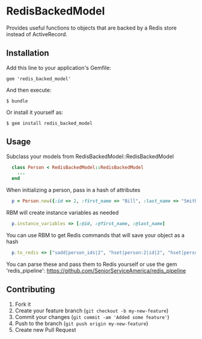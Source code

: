 # RedisBackedModel

Provides useful functions to objects that are backed by a Redis store instead of ActiveRecord.

## Installation

Add this line to your application's Gemfile:

    gem 'redis_backed_model'

And then execute:

    $ bundle

Or install it yourself as:

    $ gem install redis_backed_model

## Usage

Subclass your models from RedisBackedModel::RedisBackedModel

```ruby
  class Person < RedisBackedModel::RedisBackedModel
    ...
  end
```

When initializing a person, pass in a hash of attributes

```ruby
  p = Person.new({:id => 2, :first_name => "Bill", :last_name => "Smith"})
```

RBM will create instance variables as needed

```ruby
  p.instance_variables => [:@id, :@first_name, :@last_name]
```

You can use RBM to get Redis commands that will save your object as a hash

```ruby
  p.to_redis => ["sadd|person_ids|2", "hset|person:2|id|2", "hset|person:2|first_name|Bill", "hset|person:2|last_name|Smith"]
```

You can parse these and pass them to Redis yourself or use the gem 'redis_pipeline': https://github.com/SeniorServiceAmerica/redis_pipeline


## Contributing

1. Fork it
2. Create your feature branch (`git checkout -b my-new-feature`)
3. Commit your changes (`git commit -am 'Added some feature'`)
4. Push to the branch (`git push origin my-new-feature`)
5. Create new Pull Request
